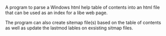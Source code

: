 A program to parse a Windows html help table of contents into an html file
that can be used as an index for a libe web page.

The program can also create sitemap file(s) based on the table of contents
as well as update the lastmod lables on exsisting sitmap files.



